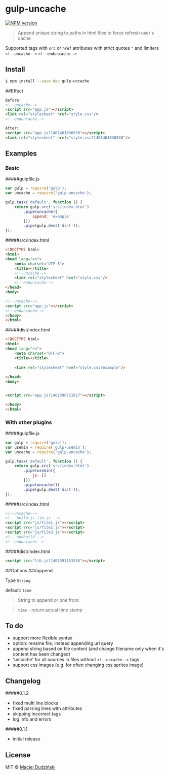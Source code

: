 # gulp-uncache
[![NPM version](https://d25lcipzij17d.cloudfront.net/badge.png?id=js&type=3d&v=0.1.3)](https://www.npmjs.org/package/gulp-uncache)


> Append unique string to paths in html files to force refresh user's cache

Supported tags with `src` or `href` attributes with strict quotes `"` and limiters `<!--uncache-->` `<!--enduncache-->`

## Install

```bash
$ npm install --save-dev gulp-uncache
```
##Effect
```html
Before:
<!--uncache-->
<script src="app.js"></script>
<link rel="stylesheet" href="style.css"/>
<!--enduncache-->

After:
<script src="app.js?1401461036930"></script>
<link rel="stylesheet" href="style.css?1401461036930"/>
```
## Examples

### Basic
#####gulpfile.js
```javascript
var gulp = require('gulp');
var uncache = require('gulp-uncache');

gulp.task('default', function () {
	return gulp.src('src/index.html')
		.pipe(uncache({
		    append: 'example'
		}))
		.pipe(gulp.dest('dist'));
});
```
#####src/index.html
```html
<!DOCTYPE html>
<html>
<head lang="en">
    <meta charset="UTF-8">
    <title></title>
    <!--uncache-->
    <link rel="stylesheet" href="style.css"/>
    <!--enduncache-->
</head>
<body>

<!--uncache-->
<script src="app.js"></script>
<!--enduncache-->
</body>
</html>
```
#####dist/index.html
```html
<!DOCTYPE html>
<html>
<head lang="en">
    <meta charset="UTF-8">
    <title></title>
    
    <link rel="stylesheet" href="style.css?example"/>
    
</head>
<body>


<script src="app.js?1401390721617"></script>

</body>
</html>
```
### With other plugins
#####gulpfile.js
```javascript
var gulp = require('gulp');
var usemin = require('gulp-usemin');
var uncache = require('gulp-uncache');

gulp.task('default', function () {
    return gulp.src('src/index.html')
        .pipe(usemin({
            js: []
        }))
        .pipe(uncache())
        .pipe(gulp.dest('dist'));
});
```
#####src/index.html
```html
<!--uncache-->
<!-- build:js lib.js -->
<script src="js/file1.js"></script>
<script src="js/file2.js"></script>
<script src="js/file3.js"></script>
<!-- endbuild -->
<!--enduncache-->
```
#####dist/index.html
```html
<script src="lib.js?1401393153336"></script>
```


##Options
###append



Type `String`


default: `time`
> String to append or one from:


> `time` - return actual time stamp

## To do
* support more flexible syntax 
* option: rename file, instead appending url query
* append string based on file content (and change filename only when it's content has been changed)
* 'uncache' for all sources in files without `<!--uncache-->` tags
* support css images (e.g. for often changing css sprites image)

## Changelog

#####0.1.2
- fixed multi line blocks
- fixed parsing lines with attributes
- skipping incorrect tags
- log info and errors

#####0.1.1
- initial release

## License

MIT © [Maciej Dudziński](https://github.com/elmccd)

